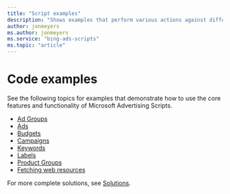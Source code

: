 ```yaml
---
title: "Script examples"
description: "Shows examples that perform various actions against different resources."
author: jonmeyers
ms.author: jonmeyers
ms.service: "bing-ads-scripts"
ms.topic: "article"
---
```


# Code examples


See the following topics for examples that demonstrate how to use the core features and functionality of Microsoft Advertising Scripts.

- [Ad Groups](./adgroups.md)
- [Ads](./ads.md)
- [Budgets](./budgets.md)
- [Campaigns](./campaigns.md)
- [Keywords](./keywords.md)
- [Labels](./labels.md)
- [Product Groups](./product-groups.md)
- [Fetching web resources](./fetch-resources.md)

For more complete solutions, see [Solutions](../solutions/index.md).
